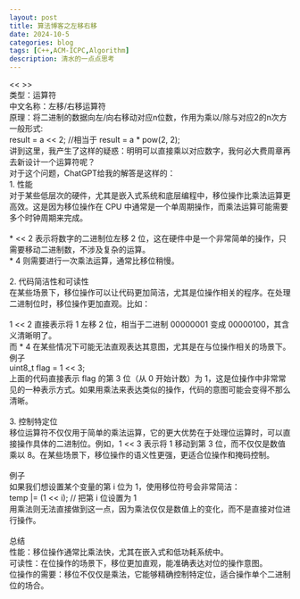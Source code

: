 ```yaml
---
layout: post
title: 算法博客之左移右移
date: 2024-10-5
categories: blog
tags: [C++,ACM-ICPC,Algorithm]
description: 清水的一点点思考
---
```

<article>
   << >><br>
    类型：运算符<br>
    中文名称：左移/右移运算符<br>
    原理：将二进制的数据向左/向右移动对应n位数，作用为乘以/除与对应2的n次方<br>
    一般形式:<br>
        result = a << 2; //相当于 result = a * pow(2, 2);<br>
    讲到这里，我产生了这样的疑惑：明明可以直接乘以对应数字，我何必大费周章再去新设计一个运算符呢？<br>
    对于这个问题，ChatGPT给我的解答是这样的：<br>
    1. 性能<br>
    对于某些低层次的硬件，尤其是嵌入式系统和底层编程中，移位操作比乘法运算更高效。这是因为移位操作在 CPU 中通常是一个单周期操作，而乘法运算可能需要多个时钟周期来完成。<br>
<br>
        * << 2 表示将数字的二进制位左移 2 位，这在硬件中是一个非常简单的操作，只需要移动二进制数，不涉及复杂的运算。<br>
        * 4 则需要进行一次乘法运算，通常比移位稍慢。<br>
<br>
    2. 代码简洁性和可读性<br>
    在某些场景下，移位操作可以让代码更加简洁，尤其是位操作相关的程序。在处理二进制位时，移位操作更加直观。比如：<br>
<br>
        1 << 2 直接表示将 1 左移 2 位，相当于二进制 00000001 变成 00000100，其含义清晰明了。<br>
        而 * 4 在某些情况下可能无法直观表达其意图，尤其是在与位操作相关的场景下。<br>
    例子<br>
        uint8_t flag = 1 << 3;<br>
    上面的代码直接表示 flag 的第 3 位（从 0 开始计数）为 1，这是位操作中非常常见的一种表示方式。如果用乘法来表达类似的操作，代码的意图可能会变得不那么清晰。<br>
<br>
    3. 控制特定位<br>
    移位运算符不仅仅用于简单的乘法运算，它的更大优势在于处理位运算时，可以直接操作具体的二进制位。例如，1 << 3 表示将 1 移动到第 3 位，而不仅仅是数值乘以 8。在某些场景下，移位操作的语义性更强，更适合位操作和掩码控制。<br>
<br>
    例子<br>
    如果我们想设置某个变量的第 i 位为 1，使用移位符号会非常简洁：<br>
        temp |= (1 << i);  // 把第 i 位设置为 1<br>
    用乘法则无法直接做到这一点，因为乘法仅仅是数值上的变化，而不是直接对位进行操作。<br>
<br>
    总结<br>
        性能：移位操作通常比乘法快，尤其在嵌入式和低功耗系统中。<br>
        可读性：在位操作的场景下，移位更加直观，能准确表达对位的操作意图。<br>
        位操作的需要：移位不仅仅是乘法，它能够精确控制特定位，适合操作单个二进制位的场合。<br>
</article>